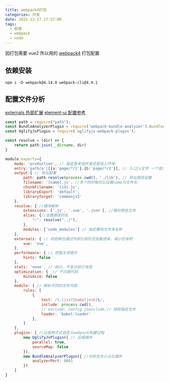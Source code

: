 ```yaml
---
title: webpack4打包
categories: 开发
date: 2021-12-17 17:57:00
tags:
  - 前端
  - webpack
  - node
---
```


因打包需要 vue2 所以用的 [webpack4](http://webpack.html.cn/concepts/module-resolution.html) 打包配置

## 依赖安装

`npm i -D webpack@4.14.0 webpack-cli@4.9.1`

## 配置文件分析

[externals 外部扩展](https://www.tangshuang.net/3343.html)
[element-ui 配置参考](https://github.com/ElemeFE/element/blob/dev/build/config.js)

```webpack.common.js
const path = require("path");
const BundleAnalyzerPlugin = require('webpack-bundle-analyzer').BundleAnalyzerPlugin;
const UglifyJsPlugin = require('uglifyjs-webpack-plugin');

const resolve = (dir) => {
    return path.join(__dirname, dir)
}

module.exports={
    mode: 'production', // 指定是本地开发还是线上环境
    entry:'path/a'|[{a:'page/*/1'},{b:'page/*/2'}], // 入口js文件 一个或多个都行
    output:{ // 导出配置
        path: path.resolve(process.cwd(), './lib'), // 导出路径设置
        filename: '[name].js', //多个的时候可以设置name为文件名
        chunkFilename: '[id].js',
        libraryExport: 'default',
        libraryTarget: 'commonjs2'
    },
    resolve: { //模块解析
        extensions: ['.js', '.vue', '.json'], //解析那些文件
        alias: {//设置路径别名
            "~": resolve("../"),
        },
        modules: ['node_modules'] // 指定模块文件夹名称
    },
    externals: { // 将依赖包通过外部引用形式加载进来，减小包体积
        vue: 'vue',
    },
    performance: { // 性能关闭提示
        hints: false
    },
    stats: 'none', // 统计，不显示统计信息
    optimization: {  // 不压缩代码
        minimize: false
    },
    module: { // 解析不同的文件内容
        rules: [
            {
                test: /\.(jsx?|babel|es6)$/,
                include: process.cwd(),
                // exclude: config.jsexclude,// 排除指定文件
                loader: 'babel-loader'
            },
        ]
    },
    plugins: [ //以各种方式自定义webpack构建过程
        new UglifyJsPlugin({ // 压缩插件
            parallel: true,
            sourceMap: false
        }),
        new BundleAnalyzerPlugin({ //分析包大小占比插件
            analyzerPort: 8081
        })
    ]
}
```
